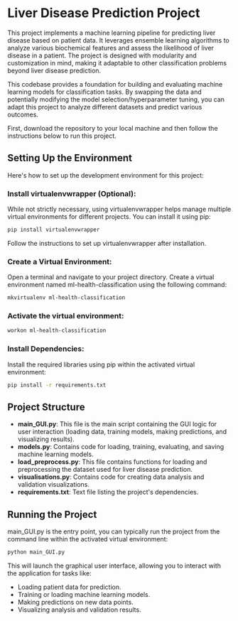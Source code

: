 # Liver Disease Prediction Project
This project implements a machine learning pipeline for predicting liver disease based on patient data. It leverages ensemble learning algorithms to analyze various biochemical features and assess the likelihood of liver disease in a patient. The project is designed with modularity and customization in mind, making it adaptable to other classification problems beyond liver disease prediction.

This codebase provides a foundation for building and evaluating machine learning models for classification tasks. By swapping the data and potentially modifying the model selection/hyperparameter tuning, you can adapt this project to analyze different datasets and predict various outcomes.

First, download the repository to your local machine and then follow the instructions below to run this project.

## Setting Up the Environment

Here's how to set up the development environment for this project:

### Install virtualenvwrapper (Optional):

While not strictly necessary, using virtualenvwrapper helps manage multiple virtual environments for different projects. You can install it using pip:

```bash
pip install virtualenvwrapper
```
Follow the instructions to set up virtualenvwrapper after installation.

### Create a Virtual Environment:

Open a terminal and navigate to your project directory. Create a virtual environment named ml-health-classification using the following command:

```bash
mkvirtualenv ml-health-classification
```
### Activate the virtual environment:

```bash
workon ml-health-classification
```
### Install Dependencies:

Install the required libraries using pip within the activated virtual environment:

```bash
pip install -r requirements.txt
```
## Project Structure
- **main_GUI.py**: This file is the main script containing the GUI logic for user interaction (loading data, training models, making predictions, and visualizing results).
- **models.py**: Contains code for loading, training, evaluating, and saving machine learning models.
- **load_preprocess.py**: This file contains functions for loading and preprocessing the dataset used for liver disease prediction.
- **visualisations.py**: Contains code for creating data analysis and validation visualizations.
- **requirements.txt**: Text file listing the project's dependencies.

## Running the Project
main_GUI.py is the entry point, you can typically run the project from the command line within the activated virtual environment:

```bash
python main_GUI.py
```
This will launch the graphical user interface, allowing you to interact with the application for tasks like:
- Loading patient data for prediction.
- Training or loading machine learning models.
- Making predictions on new data points.
- Visualizing analysis and validation results.

